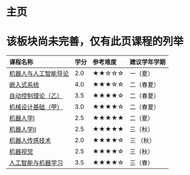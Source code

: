 # 主页

# 该板块尚未完善，仅有此页课程的列举

| 课程名称 | 学分 | 参考难度 | 建议学年学期 |
|:--|:--|:--|:--|
| [机器人与人工智能导论](Introduction_To_Robotics_And_Artificial_Intelligence/) | 2.0 | ★★☆☆☆ | 一（夏） |
| [嵌入式系统](Embedded_System/) | 4.0 | ★★★☆☆ | 二（春夏） | 
| [自动控制理论（乙）](Principle_Of_Automatic_Control/) | 3.5 | ★★★★☆ | 二（春夏） |
| [机械设计基础（甲）](Fundamentals_of_Mechanical_Design/) | 3.0 | ★★★★☆ | 二（春夏） | 
| [机器人学Ⅰ](robotics1/) | 2.5 | ★★★★★ | 二（夏）|
| [机器人学Ⅱ](robotics2/) | 2.5 | ★★★★★ | 三（秋） |
| [机器人传感技术](Robot_Sensingtechnology/) | 2.0 | ★★★★☆ | 三 （秋） | 
| [机器视觉](Machine_Vision/) | 2.5 | ★★★★☆ | 三（秋） | 
| [人工智能与机器学习](Artificial_Intelligence_And_Machine_Learning/) | 3.5 | ★★★★☆ | 三（春） | 
